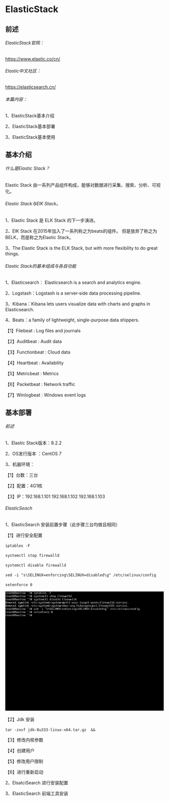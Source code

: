 # ElasticStack

## 前述

###### ElasticStack官网：

[ ]()https://www.elastic.co/cn/

###### Elastic中文社区：

[ ]()https://elasticsearch.cn/

###### 本篇内容：

1、ElasticStack基本介绍

2、ElasticStack基本部署

3、ElasticStack基本使用



## 基本介绍

###### 什么是Elastic Stack？

Elastic Stack 由一系列产品组件构成，能够对数据进行采集、搜索、分析、可视化。

###### Elastic Stack与ElK Stack。

1、Elastic Stack 是 ELK Stack 的下一步演进。

2、ElK Stack 在2015年加入了一系列称之为beats的组件。 但是放弃了称之为BELK，而是称之为Elastic Stack。

3、The Elastic Stack is the ELK Stack, but with more flexibility to do great things.

###### Elastic Stack的基本组成与各自功能

1、Elasticsearch： Elasticsearch is a search and analytics engine.

2、Logstash：Logstash is a server‑side data processing pipeline.

3、Kibana：Kibana lets users visualize data with charts and graphs in Elasticsearch.

4、Beats：a family of lightweight, single-purpose data shippers.

【1】Filebeat : Log files and journals

【2】Auditbeat : Audit data

【3】Functionbeat : Cloud data 

【4】Heartbeat : Availability

【5】Metricbeat : Metrics

【6】Packetbeat : Network traffic

【7】Winlogbeat : Windows event logs



## 基本部署

###### 前述

1、Elastic Stack版本：8.2.2

2、OS发行版本 ：CentOS 7

3、机器环境：

【1】台数：三台

【2】配置：4G1核

【3】IP：192.168.1.101 192.168.1.102 192.168.1.103

###### ElasticSeach

1、ElasticSearch 安装前置步骤（此步骤三台均做且相同）

【1】进行安全配置

`iptables -F`

`systemctl stop firewalld`

`systemctl disable firewalld`

`sed -i "s\SELINUX=enforcing\SELINUX=disabled\g" /etc/selinux/config`

`setenforce 0`

![步骤一](步骤一.png)

【2】Jdk 安装 

`tar -zxvf jdk-8u333-linux-x64.tar.gz  &&  `

【3】修改内核参数

【4】创建用户

【5】修改用户限制

【6】进行重新启动

2、ElsatciSearch 进行安装配置

3、ElasticSearch  前端工具安装
